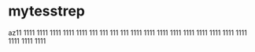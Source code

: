 # mytesstrep
az11
1111
1111
1111
1111
1111
111
111
111
111
1111
1111
1111
1111
1111
1111
1111
1111
1111
1111
1111
1111
